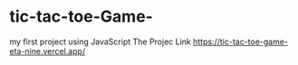 # tic-tac-toe-Game-
my first project using JavaScript
The Projec Link https://tic-tac-toe-game-eta-nine.vercel.app/

